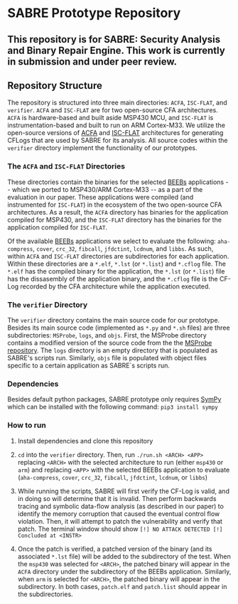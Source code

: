 # SABRE Prototype Repository

## This repository is for SABRE: Security Analysis and Binary Repair Engine. This work is currently in submission and under peer review.

## Repository Structure

The repository is structured into three main directories: `ACFA`, `ISC-FLAT`, and `verifier`. `ACFA` and `ISC-FLAT` are for two open-source CFA architectures. `ACFA` is hardware-based and built aside MSP430 MCU, and `ISC-FLAT` is instrumentation-based and built to run on ARM Cortex-M33. We utilize the open-source versions of [ACFA](https://github.com/RIT-CHAOS-SEC/ACFA) and [ISC-FLAT](https://github.com/RIT-CHAOS-SEC/ISC-FLAT_open_source) architectures for generating CFLogs that are used by SABRE for its analysis. All source codes within the `verifier` directory implement the functionality of our prototypes. 

### The `ACFA` and `ISC-FLAT` Directories

These directories contain the binaries for the selected [BEEBs](https://github.com/mageec/beebs) applications -- which we ported to MSP430/ARM Cortex-M33 -- as a part of the evaluation in our paper. These applications were compiled (and instrumented for `ISC-FLAT`) in the ecosystem of the two open-source CFA architectures. As a result, the `ACFA` directory has binaries for the application compiled for MSP430, and the `ISC-FLAT` directory has the binaries for the application compiled for `ISC-FLAT`.

Of the available [BEEBs](https://github.com/mageec/beebs) applications we select to evaluate the following: `aha-compress`, `cover`, `crc_32`, `fibcall`, `jfdctint`, `lcdnum`, and `libbs`. As such, within `ACFA` and `ISC-FLAT` directories are subdirectories for each application. Within these directories are a `*.elf`, `*.lst` (or `*.list`) and `*.cflog` file. The `*.elf` has the compiled binary for the application, the `*.lst` (or `*.list`) file has the dissasembly of the application binary, and the `*.cflog` file is the CF-Log recorded by the CFA architecture while the application executed.

### The `verifier` Directory

The `verifier` directory contains the main source code for our prototype. Besides its main source code (implemented as `*.py` and `*.sh` files) are three subdirectories: `MSProbe`, `logs`, and `objs`. First, the MSProbe directory contains a modified version of the source code from the the [MSProbe repository](https://github.com/Swiftloke/MSProbe/tree/68883b82aa7a853c48463ef90fe5d1c64ceb0468). The `logs` directory is an empty directory that is populated as SABRE's scripts run. Similarly, `objs` file is populated with object files specific to a certain application as SABRE`s scripts run.

### Dependencies

Besides default python packages, SABRE prototype only requires [SymPy](https://www.sympy.org/en/index.html) which can be installed with the following command: `pip3 install sympy`

### How to run

1) Install dependencies and clone this repository

2) `cd` into the `verifier` directory. Then, run `./run.sh <ARCH> <APP>` replacing `<ARCH>` with the selected architecture to run (either `msp430` or `arm`) and replacing `<APP>` with the selected BEEBs application to evaluate (`aha-compress`, `cover`, `crc_32`, `fibcall`, `jfdctint`, `lcdnum`, or `libbs`)

3) While running the scripts, SABRE will first verify the CF-Log is valid, and in doing so will determine that it is invalid. Then perform backwards tracing and symbolic data-flow analysis (as described in our paper) to identify the memory corruption that caused the eventual control flow violation. Then, it will attempt to patch the vulnerability and verify that patch. The terminal window should show `[!] NO ATTACK DETECTED [!] Concluded at <INSTR>`

4) Once the patch is verified, a patched version of the binary (and its associated `*.lst` file) will be added to the subdirectory of the test. When the `msp430` was selected for `<ARCH>`, the patched binary will appear in the `ACFA` directory under the subdirectory of the BEEBs application. Similarly, when `arm` is selected for `<ARCH>`, the patched binary will appear in the subdirectory. In both cases, `patch.elf` and `patch.list` should appear in the subdirectories.
